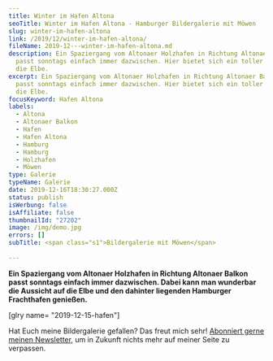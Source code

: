 ```yaml
---
title: Winter im Hafen Altona
seoTitle: Winter im Hafen Altona - Hamburger Bildergalerie mit Möwen
slug: winter-im-hafen-altona
link: /2019/12/winter-im-hafen-altona/
fileName: 2019-12---winter-im-hafen-altona.md
description: Ein Spaziergang vom Altonaer Holzhafen in Richtung Altonaer Balkon
  passt sonntags einfach immer dazwischen. Hier bietet sich ein toller Blick auf
  die Elbe.
excerpt: Ein Spaziergang vom Altonaer Holzhafen in Richtung Altonaer Balkon
  passt sonntags einfach immer dazwischen. Hier bietet sich ein toller Blick auf
  die Elbe.
focusKeyword: Hafen Altona
labels:
  - Altona
  - Altonaer Balkon
  - Hafen
  - Hafen Altona
  - Hamburg
  - Hamburg
  - Holzhafen
  - Möwen
type: Galerie
typeName: Galerie
date: 2019-12-16T18:30:27.000Z
status: publish
isWerbung: false
isAffiliate: false
thumbnailId: "27202"
image: /img/demo.jpg
errors: []
subTitle: <span class="s1">Bildergalerie mit Möwen</span>
  
---
```


**Ein Spaziergang vom Altonaer Holzhafen in Richtung Altonaer Balkon passt
sonntags einfach immer dazwischen. Dabei kann man wunderbar die Aussicht auf die
Elbe und den dahinter liegenden Hamburger Frachthafen genießen.**

[glry name= "2019-12-15-hafen"]

Hat Euch meine Bildergalerie gefallen? Das freut mich sehr!
[Abonniert gerne meinen Newsletter](#newsletter), um in Zukunft nichts mehr auf
meiner Seite zu verpassen.

  